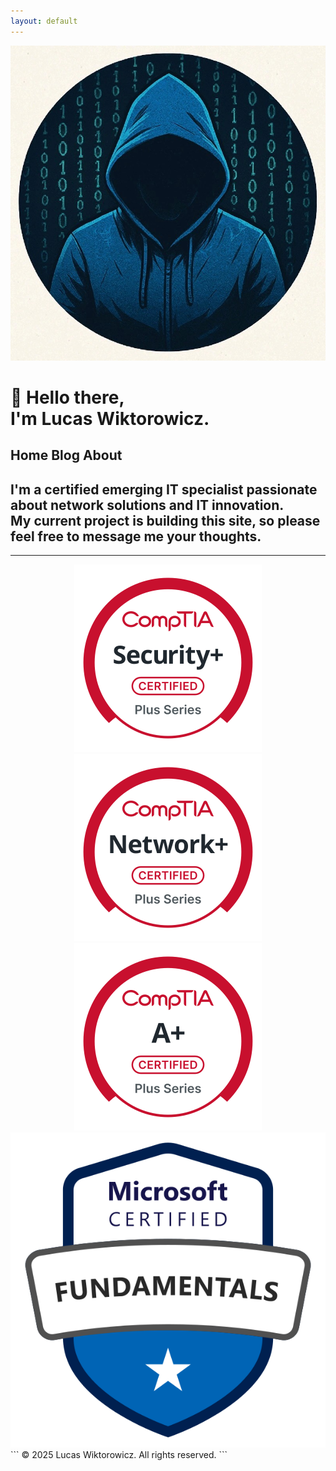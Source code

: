```yaml
---
layout: default
---
```

<div class="profile-container">
  <img src="/images/avatar/hoodie.jpeg" alt="Lucas Wiktorowicz" class="avatar">
  <div>
    <h1>👋 Hello there, <br/> I'm Lucas Wiktorowicz.</h1>
  </div>
</div>
<p align="center">
  <h2>Home Blog About</h2>
</p>

<h2>I'm a certified emerging IT specialist passionate about network solutions and IT innovation.
<br/>My current project is building this site, so please feel free to message me your thoughts.</h2>


---
<div align="center">
  <img src="./images/logos/Security+-svg.svg?sanitize=true" alt="Logo" class="logo">
  <img src="./images/logos/Network+-svg.svg?sanitize=true" alt="Logo" class="logo">
  <img src="./images/logos/A+-svg.svg?sanitize=true" alt="Logo" class="logo">
  <img src="./images/logos/microsoft-certified-fundamentals-badge.svg?sanitize=true" alt="Logo" class="logo">
</div>
```
  © 2025 Lucas Wiktorowicz. All rights reserved.
```
